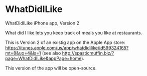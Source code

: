 # WhatDidILike
WhatDidILike iPhone app, Version 2

What did I like lets you keep track of meals you like at restaurants.

This is Version 2 of an existig app on the Apple App store:
https://itunes.apple.com/us/app/whatdidilike/id599324165?mt=8&uo=4&ls=1
(see also http://spasticmuffin.biz/?page=WhatDidILike&appPage=home).

This version of the app will be open-source. 
